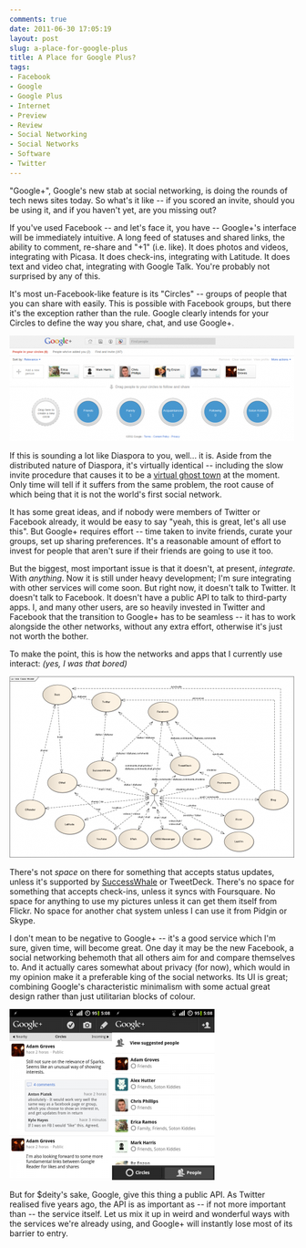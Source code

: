 ```yaml
---
comments: true
date: 2011-06-30 17:05:19
layout: post
slug: a-place-for-google-plus
title: A Place for Google Plus?
tags:
- Facebook
- Google
- Google Plus
- Internet
- Preview
- Review
- Social Networking
- Social Networks
- Software
- Twitter
---
```


"Google+", Google's new stab at social networking, is doing the rounds of tech news sites today.  So what's it like -- if you scored an invite, should you be using it, and if you haven't yet, are you missing out?

If you've used Facebook -- and let's face it, you have -- Google+'s interface will be immediately intuitive.  A long feed of statuses and shared links, the ability to comment, re-share and "+1" (i.e. like).  It does photos and videos, integrating with Picasa.  It does check-ins, integrating with Latitude.  It does text and video chat, integrating with Google Talk.  You're probably not surprised by any of this.

It's most un-Facebook-like feature is its "Circles" -- groups of people that you can share with easily.  This is possible with Facebook groups, but there it's the exception rather than the rule.  Google clearly intends for your Circles to define the way you share, chat, and use Google+.

[![Google+ Circles Manager](/img/blog/2011/06/circles-500x185.png)](/img/blog/2011/06/circles.png)

If this is sounding a lot like Diaspora to you, well... it is.  Aside from the distributed nature of Diaspora, it's virtually identical -- including the slow invite procedure that causes it to be a [virtual ghost town](/blog/adventures-in-the-diaspora-ghost-town) at the moment.  Only time will tell if it suffers from the same problem, the root cause of which being that it is not the world's first social network.

It has some great ideas, and if nobody were members of Twitter or Facebook already, it would be easy to say "yeah, this is great, let's all use this".  But Google+ requires effort -- time taken to invite friends, curate your groups, set up sharing preferences.  It's a reasonable amount of effort to invest for people that aren't sure if their friends are going to use it too.

But the biggest, most important issue is that it doesn't, at present, _integrate_.  With _anything_.  Now it is still under heavy development; I'm sure integrating with other services will come soon.  But right now, it doesn't talk to Twitter.  It doesn't talk to Facebook.  It doesn't have a public API to talk to third-party apps.  I, and many other users, are so heavily invested in Twitter and Facebook that the transition to Google+ has to be seamless -- it has to work alongside the other networks, without any extra effort, otherwise it's just not worth the bother.

To make the point, this is how the networks and apps that I currently use interact:  _(yes, I was that bored)_

[![Graph of my interaction with Social Networks](/img/blog/2011/06/networks-500x318.png)](/img/blog/2011/06/networks.png)

There's not _space_ on there for something that accepts status updates, unless it's supported by [SuccessWhale](https://successwhale.com) or TweetDeck.  There's no space for something that accepts check-ins, unless it syncs with Foursquare.  No space for anything to use my pictures unless it can get them itself from Flickr.  No space for another chat system unless I can use it from Pidgin or Skype.

I don't mean to be negative to Google+ -- it's a good service which I'm sure, given time, will become great.  One day it may be the new Facebook, a social networking behemoth that all others aim for and compare themselves to.  And it actually cares somewhat about privacy (for now), which would in my opinion make it a preferable king of the social networks.  Its UI is great; combining Google's characteristic minimalism with some actual great design rather than just utilitarian blocks of colour.

[![Google+ for Android - Main Feed](/img/blog/2011/06/wpid-snap20110630_1708321-180x300.png)](/img/blog/2011/06/wpid-snap20110630_1708321.png)[![Google+ for Android - Friends & Circles](/img/blog/2011/06/wpid-snap20110630_1708121-180x300.png)](/img/blog/2011/06/wpid-snap20110630_1708121.png)

But for $deity's sake, Google, give this thing a public API.  As Twitter realised five years ago, the API is as important as -- if not more important than -- the service itself.  Let us mix it up in weird and wonderful ways with the services we're already using, and Google+ will instantly lose most of its barrier to entry.

